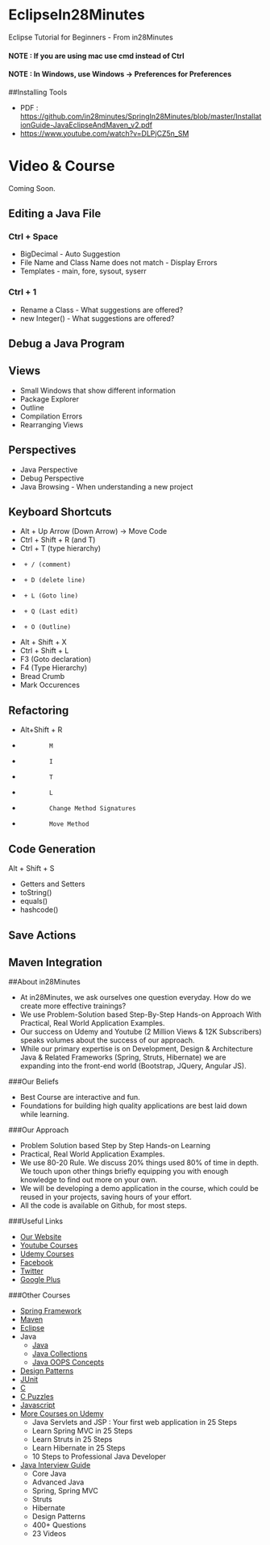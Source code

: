# EclipseIn28Minutes
Eclipse Tutorial for Beginners - From in28Minutes

#### NOTE : If you are using mac use cmd instead of Ctrl
#### NOTE : In Windows, use Windows -> Preferences for Preferences

##Installing Tools
- PDF : https://github.com/in28minutes/SpringIn28Minutes/blob/master/InstallationGuide-JavaEclipseAndMaven_v2.pdf
- https://www.youtube.com/watch?v=DLPjCZ5n_SM

# Video & Course
Coming Soon.

## Editing a Java File
### Ctrl + Space
- BigDecimal - Auto Suggestion
- File Name and Class Name does not match - Display Errors 
- Templates - main, fore, sysout, syserr

### Ctrl + 1
 - Rename a Class - What suggestions are offered?
 - new Integer() - What suggestions are offered?
 
## Debug a Java Program

## Views
- Small Windows that show different information
- Package Explorer
- Outline
- Compilation Errors
- Rearranging Views

## Perspectives
- Java Perspective
- Debug Perspective
- Java Browsing - When understanding a new project

## Keyboard Shortcuts
- Alt + Up Arrow (Down Arrow) -> Move Code
- Ctrl + Shift + R (and T)
- Ctrl + T (type hierarchy)
-      + / (comment)
-      + D (delete line)
-      + L (Goto line)
-      + Q (Last edit)
-      + O (Outline)
- Alt + Shift + X
- Ctrl + Shift + L
- F3 (Goto declaration)
- F4 (Type Hierarchy)
- Bread Crumb
- Mark Occurences

## Refactoring
- Alt+Shift + R
-             M
-             I
-             T
-             L
-             Change Method Signatures
-             Move Method
            
## Code Generation
Alt + Shift + S
- Getters and Setters
- toString()
- equals()
- hashcode()

## Save Actions
## Maven Integration

##About in28Minutes
- At in28Minutes, we ask ourselves one question everyday. How do we create more effective trainings?
- We use Problem-Solution based Step-By-Step Hands-on Approach With Practical, Real World Application Examples. 
- Our success on Udemy and Youtube (2 Million Views & 12K Subscribers) speaks volumes about the success of our approach.
- While our primary expertise is on Development, Design & Architecture Java & Related Frameworks (Spring, Struts, Hibernate) we are expanding into the front-end world (Bootstrap, JQuery, Angular JS). 

###Our Beliefs
- Best Course are interactive and fun.
- Foundations for building high quality applications are best laid down while learning.

###Our Approach
- Problem Solution based Step by Step Hands-on Learning
- Practical, Real World Application Examples.
- We use 80-20 Rule. We discuss 20% things used 80% of time in depth. We touch upon other things briefly equipping you with enough knowledge to find out more on your own. 
- We will be developing a demo application in the course, which could be reused in your projects, saving hours of your effort.
- All the code is available on Github, for most steps.

###Useful Links
- [Our Website](http://www.in28minutes.com)
- [Youtube Courses](https://www.youtube.com/user/rithustutorials/playlists)
- [Udemy Courses](https://www.udemy.com/user/in28minutes/)
- [Facebook](http://facebook.com/in28minutes)
- [Twitter](http://twitter.com/in28minutes)
- [Google Plus](https://plus.google.com/u/3/110861829188024231119)

###Other Courses
- [Spring Framework](https://www.udemy.com/spring-tutorial-for-beginners/)
- [Maven](http://www.in28minutes.com/p/maven-tutorial-for-beginners.html)
- [Eclipse](http://www.in28minutes.com/p/eclipse-java-video-tutorial.html)
- Java
  * [Java](https://www.youtube.com/watch?v=Y4ftqcYVh5I&list=PLE0D4634AE2DFA591&index=1)
  * [Java Collections](http://www.in28minutes.com/p/java-collections-framework-video.html)
  * [Java OOPS Concepts](https://www.udemy.com/learn-object-oriented-programming-in-java/) 
- [Design Patterns](http://www.in28minutes.com/p/design-patterns-tutorial.html)
- [JUnit](https://www.udemy.com/junit-tutorial-for-beginners-with-java-examples/)
- [C](https://www.udemy.com/c-tutorial-for-beginners-with-puzzles/)
- [C Puzzles](https://www.udemy.com/c-puzzles-for-beginners/)
- [Javascript](https://www.youtube.com/watch?v=6TZdD-FR6CY)
- [More Courses on Udemy](https://www.udemy.com/user/in28minutes/)
  * Java Servlets and JSP : Your first web application in 25 Steps
  * Learn Spring MVC in 25 Steps 
  * Learn Struts in 25 Steps 
  * Learn Hibernate in 25 Steps
  * 10 Steps to Professional Java Developer
- [Java Interview Guide](http://www.in28minutes.com/p/buy-our-java-interview-guide.html)
  * Core Java
  * Advanced Java
  * Spring, Spring MVC
  * Struts
  * Hibernate
  * Design Patterns
  * 400+ Questions
  * 23 Videos
